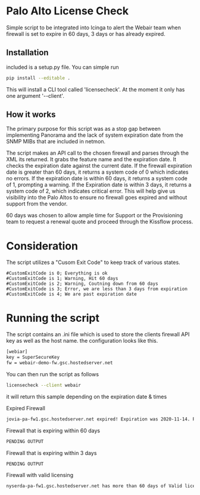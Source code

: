 # Palo Alto License Check

Simple script to be integrated into Icinga to alert the Webair team when  firewall is set to expire in 60 days, 3 days or has already expired.

## Installation

included is a setup.py file. You can simple run

```bash
pip install --editable .
```

This will install a CLI tool called 'licensecheck'. At the moment it only has one argument '--client'.

## How it works

The primary purpose for this script was as a stop gap between implementing Panorama and the lack of system expiration date from the SNMP MIBs that are included
in netmon.

The script makes an API call to the chosen firewall and parses through the XML its returned. It grabs the feature name and the expiration date.
It checks the expiration date against the current date. If the firewall expiration date is greater than 60 days, it returns a system code of 0 which indicates
no errors. If the expiration date is within 60 days, it returns a system code of 1, prompting a warning. If the Expiration date is within 3 days, it returns a system code of 2, 
which indicates critical error. This will help give us visibility into the Palo Altos to ensure no firewall goes expired and without support from the vendor.

60 days was chosen to allow ample time for Support or the Provisioning team to request a renewal quote and proceed through the Kissflow process.

# Consideration

The script utilizes a "Cusom Exit Code" to keep track of various states. 

```text
#CustomExitCode is 0; Everything is ok
#CustomExitCode is 1; Warning, Hit 60 days
#CustomExitCode is 2; Warning, Coutning down from 60 days
#CustomExitCode is 3; Error, we are less than 3 days from expiration
#CustomExitCode is 4; We are past expiration date
```

# Running the script

The script contains an .ini file which is used to store the clients firewall API key as well as the host name.
the configuration looks like this.

```bash
[webiar]
key = SuperSecureKey
fw = webair-demo-fw.gsc.hostedserver.net
```
You can then run the script as follows

```bash
licensecheck --client webair
```

it will return this sample depending on the expiration date & times

Expired Firewall
```bash
jovia-pa-fw1.gsc.hostedserver.net expired! Expiration was 2020-11-14. Please order a renewal quote
```

Firewall that is expiring within 60 days
```bash
PENDING OUTPUT
```
Firewall that is expiring within 3 days
```bash
PENDING OUTPUT
```

Firewall with valid licensing
```bash
nyserda-pa-fw1.gsc.hostedserver.net has more than 60 days of Valid licensing
```





